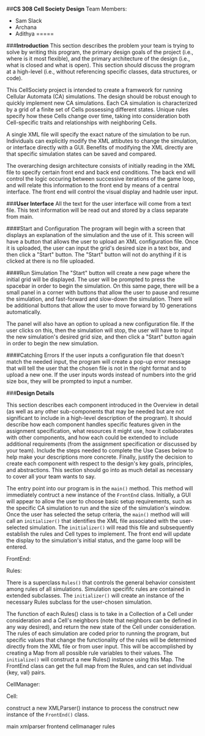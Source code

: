 ##**CS 308 Cell Society Design**
Team Members:
* Sam Slack
* Archana
* Adithya
=====

###**Introduction**
This section describes the problem your team is trying to solve by writing this program, the primary design goals of the project (i.e., where is it most flexible), and the primary architecture of the design (i.e., what is closed and what is open). This section should discuss the program at a high-level (i.e., without referencing specific classes, data structures, or code).


This CellSociety project is intended to create a framweork for running Cellular Automata (CA) simulations. The design should be robust enough to quickly implement new CA simulations. Each CA simulation is characterized by a grid of a finite set of Cells possessing different states. Unique rules specify how these Cells change over time, taking into consideration both Cell-specific traits and relationships with neighboring Cells. 

A single XML file will specify the exact nature of the simulation to be run. Individuals can explicitly modify the XML attibutes to change the simulation, or interface directly with a GUI. Benefits of modifying the XML directly are that specific simulation states can be saved and compared. 

The overarching design architecture consists of initially reading in the XML file to specify certain front end and back end conditions. The back end will control the logic occuring between successive iterations of the game loop, and will relate this information to the front end by means of a central interface. The front end will control the visual display and hadnle user input.

###**User Interface**
All the text for the user interface will come from a text file.  This text information will be read out and stored by a class separate from main.

####Start and Configuration
The program will begin with a screen that displays an explanation of the simulation and the use of it.  This screen will have a button that allows the user to upload an XML configuration file.  Once it is uploaded, the user can input the grid's desired size in a text box, and then click a "Start" button.  The "Start" button will not do anything if it is clicked at there is no file uploaded.

####Run Simulation
The "Start" button will create a new page where the initial grid will be displayed.  The user will be prompted to press the spacebar in order to begin the simulation.  On this same page, there will be a small panel in a corner with buttons that allow the user to pause and resume the simulation, and fast-forward and slow-down the simulation.  There will be additional buttons that allow the user to move forward by 10 generations automatically.

The panel will also have an option to upload a new configuration file.  If the user clicks on this, then the simulation will stop, the user will have to input the new simulation's desired grid size, and then click a "Start" button again in order to begin the new simulation.

####Catching Errors
If the user inputs a configuration file that doesn't match the needed input, the program will create a pop-up error message that will tell the user that the chosen file is not in the right format and to upload a new one.  If the user inputs words instead of numbers into the grid size box, they will be prompted to input a number.



###**Design Details**

This section describes each component introduced in the Overview in detail (as well as any other sub-components that may be needed but are not significant to include in a high-level description of the program). It should describe how each component handles specific features given in the assignment specification, what resources it might use, how it collaborates with other components, and how each could be extended to include additional requirements (from the assignment specification or discussed by your team). Include the steps needed to complete the Use Cases below to help make your descriptions more concrete. Finally, justify the decision to create each component with respect to the design's key goals, principles, and abstractions. This section should go into as much detail as necessary to cover all your team wants to say.


The entry point into our program is in the `main()` method. This method will immediately contruct a new instance of the `FrontEnd` class. Initially, a GUI will appear to allow the user to choose basic setup requirements, such as the specific CA simulation to run and the size of the simulation's window. Once the user has selected the setup criteria, the `main()` method will will call an `initializer()` that identifies the XML file associated with the user-selected simulation. The `initializer()` will read this file and subsequently establish the rules and Cell types to implement. The front end will update the display to the simulation's initial status, and the game loop will be entered.


FrontEnd: 

Rules:

There is a superclass `Rules()` that controls the general behavior consistent among rules of all simulations. Simulation specififc rules are contained in extended subclasses. The `initializer()` will create an instance of the necessary Rules subclass for the user-chosen simulation. 

The function of each Rules() class is to take in a Collection of a Cell under consideration and a Cell's neighbors (note that neighbors can be defined in any way desired), and return the new state of the Cell under consideration. The rules of each simulation are coded prior to running the program, but specific values that change the functionality of the rules will be determined directly from the XML file or from user input. This will be accomplished by creating a Map from all possible rule variables to their values. The `initialize()` will construct a new Rules() instance using this Map. The FrontEnd class can get the full map from the Rules, and can set individual {key, val} pairs. 





CellManager:

Cell:




construct a new XMLParser() instance to process the 
construct new instance of the `FrontEnd()` class. 

main
xmlparser
frontend
cellmanager
rules



